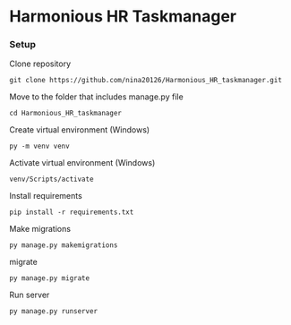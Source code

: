 # Harmonious HR Taskmanager

### Setup

Clone repository
```
git clone https://github.com/nina20126/Harmonious_HR_taskmanager.git
```
Move to the folder that includes manage.py file
```
cd Harmonious_HR_taskmanager
```
Create virtual environment (Windows)
```
py -m venv venv
```
Activate virtual environment (Windows)
```
venv/Scripts/activate
```
Install requirements
```
pip install -r requirements.txt
```
Make migrations
```
py manage.py makemigrations
```
migrate
```
py manage.py migrate
```
Run server
```
py manage.py runserver
```
